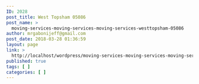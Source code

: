 ```yaml
---
ID: 2028
post_title: West Topsham 05086
post_name: >
  moving-services-moving-services-moving-services-westtopsham-05086
author: mrgabonijeff@gmail.com
post_date: 2018-03-28 01:36:59
layout: page
link: >
  http://localhost/wordpress/moving-services-moving-services-moving-services-westtopsham-05086/
published: true
tags: [ ]
categories: [ ]
---
```

